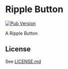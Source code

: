# Ripple Button

[![Pub Version](https://img.shields.io/pub/v/ripple_button)](https://pub.dev/packages/ripple_button)


A Ripple Button

## License

See [LICENSE.md](LICENSE.md)
